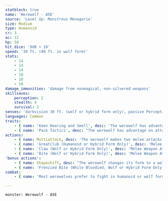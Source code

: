 ```yaml
---
statblock: true
name: 'Werewolf - A5E'
source: 'Level Up: Monstrous Menagerie'
size: Medium
type: Humanoid
cr: 3
ac: 12
hp: 58
hit_dice: '9d8 + 18'
speed: '30 ft. (40 ft. in wolf form)'
stats:
    - 14
    - 14
    - 14
    - 10
    - 10
    - 10
damage_immunities: 'damage from nonmagical, non-silvered weapons'
skillsaves:
    perception: 2
    stealth: 4
    survival: 2
senses: 'darkvision 30 ft. (wolf or hybrid form only), passive Perception 14'
languages: Common
traits:
    - { name: 'Keen Hearing and Smell', desc: 'The werewolf has advantage on Perception checks that rely on hearing or smell.' }
    - { name: 'Pack Tactics', desc: "The werewolf has advantage on attack rolls against a creature if at least one of the werewolf's allies is within 5 feet of the creature and not incapacitated." }
actions:
    - { name: Multiattack, desc: 'The werewolf makes two melee attacks, only one of which can be with its bite.' }
    - { name: 'Greatclub (Humanoid or Hybrid Form Only)', desc: 'Melee Weapon Attack: +4 to hit, reach 5 ft., one target. Hit: 6 (1d8 + 2) bludgeoning damage.' }
    - { name: 'Claw (Wolf or Hybrid Form Only)', desc: 'Melee Weapon Attack: +4 to hit, reach 5 ft., one target. Hit: 6 (1d8 + 2) slashing damage.' }
    - { name: 'Bite (Wolf or Hybrid Form Only)', desc: 'Melee Weapon Attack: +4 to hit, reach 5 ft., one target. Hit: 6 (1d8 + 2) piercing damage. If the target is a humanoid, it makes a DC 12 Constitution saving throw. On a failure, it is cursed with werewolf lycanthropy.' }
'bonus actions':
    - { name: Shapeshift, desc: "The werewolf changes its form to a wolf, a wolf-humanoid hybrid, or into its true form, which is a humanoid. While shapeshifted, its statistics are unchanged. It can't speak in wolf form. Its equipment is not transformed. It reverts to its true form if it dies." }
    - { name: 'Frenzied Bite (While Bloodied, Wolf or Hybrid Form Only)', desc: 'The werewolf makes a bite attack.' }
combat:
    - { name: 'Most werewolves prefer to fight in humanoid or wolf form, but some fight openly in hybrid form', desc: 'The werewolf prefers to attack with surprise or alongside allies. When bloodied, a werewolf lacking self-control instinctively switches to hybrid form and uses Frenzied Bite. A werewolf flees when reduced to 15 hit points or fewer.' }

---
```

```statblock
monster: Werewolf - A5E
```
